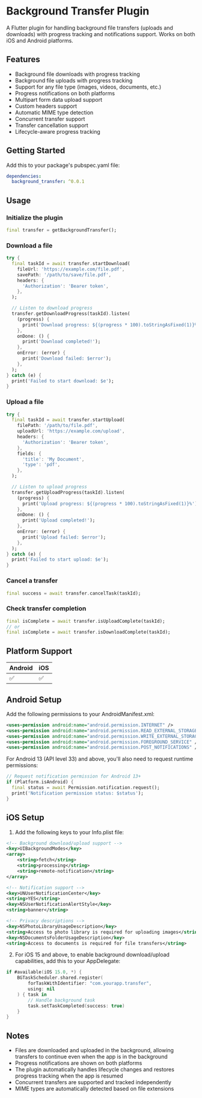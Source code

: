 # Background Transfer Plugin

A Flutter plugin for handling background file transfers (uploads and downloads) with progress tracking and notifications support. Works on both iOS and Android platforms.

## Features

- Background file downloads with progress tracking
- Background file uploads with progress tracking
- Support for any file type (images, videos, documents, etc.)
- Progress notifications on both platforms
- Multipart form data upload support
- Custom headers support
- Automatic MIME type detection
- Concurrent transfer support
- Transfer cancellation support
- Lifecycle-aware progress tracking

## Getting Started

Add this to your package's pubspec.yaml file:

```yaml
dependencies:
  background_transfer: ^0.0.1
```

## Usage

### Initialize the plugin

```dart
final transfer = getBackgroundTransfer();
```

### Download a file

```dart
try {
  final taskId = await transfer.startDownload(
    fileUrl: 'https://example.com/file.pdf',
    savePath: '/path/to/save/file.pdf',
    headers: {
      'Authorization': 'Bearer token',
    },
  );

  // Listen to download progress
  transfer.getDownloadProgress(taskId).listen(
    (progress) {
      print('Download progress: ${(progress * 100).toStringAsFixed(1)}%');
    },
    onDone: () {
      print('Download completed!');
    },
    onError: (error) {
      print('Download failed: $error');
    },
  );
} catch (e) {
  print('Failed to start download: $e');
}
```

### Upload a file

```dart
try {
  final taskId = await transfer.startUpload(
    filePath: '/path/to/file.pdf',
    uploadUrl: 'https://example.com/upload',
    headers: {
      'Authorization': 'Bearer token',
    },
    fields: {
      'title': 'My Document',
      'type': 'pdf',
    },
  );

  // Listen to upload progress
  transfer.getUploadProgress(taskId).listen(
    (progress) {
      print('Upload progress: ${(progress * 100).toStringAsFixed(1)}%');
    },
    onDone: () {
      print('Upload completed!');
    },
    onError: (error) {
      print('Upload failed: $error');
    },
  );
} catch (e) {
  print('Failed to start upload: $e');
}
```

### Cancel a transfer

```dart
final success = await transfer.cancelTask(taskId);
```

### Check transfer completion

```dart
final isComplete = await transfer.isUploadComplete(taskId);
// or
final isComplete = await transfer.isDownloadComplete(taskId);
```

## Platform Support

| Android | iOS |
|---------|-----|
| ✅      | ✅  |

## Android Setup

Add the following permissions to your AndroidManifest.xml:

```xml
<uses-permission android:name="android.permission.INTERNET" />
<uses-permission android:name="android.permission.READ_EXTERNAL_STORAGE" />
<uses-permission android:name="android.permission.WRITE_EXTERNAL_STORAGE" />
<uses-permission android:name="android.permission.FOREGROUND_SERVICE" />
<uses-permission android:name="android.permission.POST_NOTIFICATIONS" />
```

For Android 13 (API level 33) and above, you'll also need to request runtime permissions:

```dart
// Request notification permission for Android 13+
if (Platform.isAndroid) {
  final status = await Permission.notification.request();
  print('Notification permission status: $status');
}
```

## iOS Setup

1. Add the following keys to your Info.plist file:

```xml
<!-- Background download/upload support -->
<key>UIBackgroundModes</key>
<array>
    <string>fetch</string>
    <string>processing</string>
    <string>remote-notification</string>
</array>

<!-- Notification support -->
<key>UNUserNotificationCenter</key>
<string>YES</string>
<key>NSUserNotificationAlertStyle</key>
<string>banner</string>

<!-- Privacy descriptions -->
<key>NSPhotoLibraryUsageDescription</key>
<string>Access to photo library is required for uploading images</string>
<key>NSDocumentsFolderUsageDescription</key>
<string>Access to documents is required for file transfers</string>
```

2. For iOS 15 and above, to enable background download/upload capabilities, add this to your AppDelegate:

```swift
if #available(iOS 15.0, *) {
    BGTaskScheduler.shared.register(
        forTaskWithIdentifier: "com.yourapp.transfer",
        using: nil
    ) { task in
        // Handle background task
        task.setTaskCompleted(success: true)
    }
}
```

## Notes

- Files are downloaded and uploaded in the background, allowing transfers to continue even when the app is in the background
- Progress notifications are shown on both platforms
- The plugin automatically handles lifecycle changes and restores progress tracking when the app is resumed
- Concurrent transfers are supported and tracked independently
- MIME types are automatically detected based on file extensions

